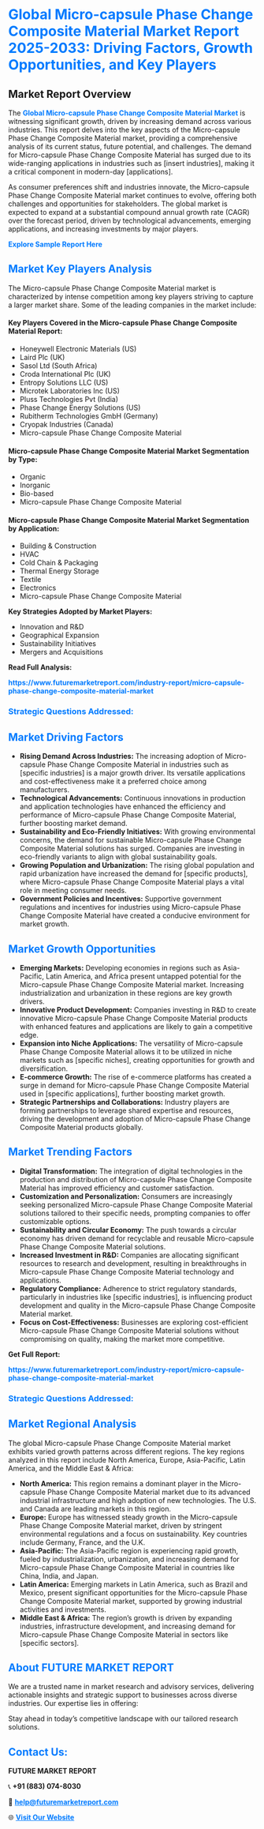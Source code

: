 <h1 style="color: #007BFF;">Global Micro-capsule Phase Change Composite Material Market Report 2025-2033: Driving Factors, Growth Opportunities, and Key Players</h1>

<section id="overview">
<h2>Market Report Overview</h2>
<p>The <a href="https://www.futuremarketreport.com/industry-report/micro-capsule-phase-change-composite-material-market" style="color: #007BFF; text-decoration: none;"><strong>Global Micro-capsule Phase Change Composite Material Market</strong></a> is witnessing significant growth, driven by increasing demand across various industries. This report delves into the key aspects of the Micro-capsule Phase Change Composite Material market, providing a comprehensive analysis of its current status, future potential, and challenges. The demand for Micro-capsule Phase Change Composite Material has surged due to its wide-ranging applications in industries such as [insert industries], making it a critical component in modern-day [applications].</p>
<p>As consumer preferences shift and industries innovate, the Micro-capsule Phase Change Composite Material market continues to evolve, offering both challenges and opportunities for stakeholders. The global market is expected to expand at a substantial compound annual growth rate (CAGR) over the forecast period, driven by technological advancements, emerging applications, and increasing investments by major players.</p>
</section>

<section id="overview">
<p><a href="https://www.futuremarketreport.com/request-sample/reportId=100158" style="color: #007BFF; text-decoration: none;"><strong>Explore Sample Report Here</strong></a></p>
</section>

<section id="key-players">
<h2 style="color: #007BFF;">Market Key Players Analysis</h2>
<p>The Micro-capsule Phase Change Composite Material market is characterized by intense competition among key players striving to capture a larger market share. Some of the leading companies in the market include:</p>
<h4>Key Players Covered in the Micro-capsule Phase Change Composite Material Report:</h4>
<ul><li>Honeywell Electronic Materials (US)</li><li>Laird Plc (UK)</li><li>Sasol Ltd (South Africa)</li><li>Croda International Plc (UK)</li><li>Entropy Solutions LLC (US)</li><li>Microtek Laboratories Inc (US)</li><li>Pluss Technologies Pvt (India)</li><li>Phase Change Energy Solutions (US)</li><li>Rubitherm Technologies GmbH (Germany)</li><li>Cryopak Industries (Canada)</li><li>Micro-capsule Phase Change Composite Material</li></ul>
<h4>Micro-capsule Phase Change Composite Material Market Segmentation by Type:</h4>
<ul><li>Organic</li><li>Inorganic</li><li>Bio-based</li><li>Micro-capsule Phase Change Composite Material</li></ul>

<h4>Micro-capsule Phase Change Composite Material Market Segmentation by Application:</h4>
<ul><li>Building &amp; Construction</li><li>HVAC</li><li>Cold Chain &amp; Packaging</li><li>Thermal Energy Storage</li><li>Textile</li><li>Electronics</li><li>Micro-capsule Phase Change Composite Material</li></ul>
<p><strong>Key Strategies Adopted by Market Players:</strong></p>
<ul>
<li>Innovation and R&D</li>
<li>Geographical Expansion</li>
<li>Sustainability Initiatives</li>
<li>Mergers and Acquisitions</li>
</ul>
</section>

<section>
<p><strong>Read Full Analysis: </strong></p><a href="https://www.futuremarketreport.com/industry-report/micro-capsule-phase-change-composite-material-market" style="color: #007BFF; text-decoration: none;"><strong>https://www.futuremarketreport.com/industry-report/micro-capsule-phase-change-composite-material-market</strong></a>
<h3 style="color: #007BFF;">Strategic Questions Addressed:</h3>
</section>

<section id="driving-factors">
<h2 style="color: #007BFF;">Market Driving Factors</h2>
<ul>
<li><strong>Rising Demand Across Industries:</strong> The increasing adoption of Micro-capsule Phase Change Composite Material in industries such as [specific industries] is a major growth driver. Its versatile applications and cost-effectiveness make it a preferred choice among manufacturers.</li>
<li><strong>Technological Advancements:</strong> Continuous innovations in production and application technologies have enhanced the efficiency and performance of Micro-capsule Phase Change Composite Material, further boosting market demand.</li>
<li><strong>Sustainability and Eco-Friendly Initiatives:</strong> With growing environmental concerns, the demand for sustainable Micro-capsule Phase Change Composite Material solutions has surged. Companies are investing in eco-friendly variants to align with global sustainability goals.</li>
<li><strong>Growing Population and Urbanization:</strong> The rising global population and rapid urbanization have increased the demand for [specific products], where Micro-capsule Phase Change Composite Material plays a vital role in meeting consumer needs.</li>
<li><strong>Government Policies and Incentives:</strong> Supportive government regulations and incentives for industries using Micro-capsule Phase Change Composite Material have created a conducive environment for market growth.</li>
</ul>
</section>

<section id="growth-opportunities">
<h2 style="color: #007BFF;">Market Growth Opportunities</h2>
<ul>
<li><strong>Emerging Markets:</strong> Developing economies in regions such as Asia-Pacific, Latin America, and Africa present untapped potential for the Micro-capsule Phase Change Composite Material market. Increasing industrialization and urbanization in these regions are key growth drivers.</li>
<li><strong>Innovative Product Development:</strong> Companies investing in R&D to create innovative Micro-capsule Phase Change Composite Material products with enhanced features and applications are likely to gain a competitive edge.</li>
<li><strong>Expansion into Niche Applications:</strong> The versatility of Micro-capsule Phase Change Composite Material allows it to be utilized in niche markets such as [specific niches], creating opportunities for growth and diversification.</li>
<li><strong>E-commerce Growth:</strong> The rise of e-commerce platforms has created a surge in demand for Micro-capsule Phase Change Composite Material used in [specific applications], further boosting market growth.</li>
<li><strong>Strategic Partnerships and Collaborations:</strong> Industry players are forming partnerships to leverage shared expertise and resources, driving the development and adoption of Micro-capsule Phase Change Composite Material products globally.</li>
</ul>
</section>

<section id="trending-factors">
<h2 style="color: #007BFF;">Market Trending Factors</h2>
<ul>
<li><strong>Digital Transformation:</strong> The integration of digital technologies in the production and distribution of Micro-capsule Phase Change Composite Material has improved efficiency and customer satisfaction.</li>
<li><strong>Customization and Personalization:</strong> Consumers are increasingly seeking personalized Micro-capsule Phase Change Composite Material solutions tailored to their specific needs, prompting companies to offer customizable options.</li>
<li><strong>Sustainability and Circular Economy:</strong> The push towards a circular economy has driven demand for recyclable and reusable Micro-capsule Phase Change Composite Material solutions.</li>
<li><strong>Increased Investment in R&D:</strong> Companies are allocating significant resources to research and development, resulting in breakthroughs in Micro-capsule Phase Change Composite Material technology and applications.</li>
<li><strong>Regulatory Compliance:</strong> Adherence to strict regulatory standards, particularly in industries like [specific industries], is influencing product development and quality in the Micro-capsule Phase Change Composite Material market.</li>
<li><strong>Focus on Cost-Effectiveness:</strong> Businesses are exploring cost-efficient Micro-capsule Phase Change Composite Material solutions without compromising on quality, making the market more competitive.</li>
</ul>
</section>

<section>
<p><strong>Get Full Report: </strong></p><a href="https://www.futuremarketreport.com/industry-report/micro-capsule-phase-change-composite-material-market" style="color: #007BFF; text-decoration: none;"><strong>https://www.futuremarketreport.com/industry-report/micro-capsule-phase-change-composite-material-market</strong></a>
<h3 style="color: #007BFF;">Strategic Questions Addressed:</h3>
</section>


<section id="regional-analysis">
<h2 style="color: #007BFF;">Market Regional Analysis</h2>
<p>The global Micro-capsule Phase Change Composite Material market exhibits varied growth patterns across different regions. The key regions analyzed in this report include North America, Europe, Asia-Pacific, Latin America, and the Middle East & Africa:</p>
<ul>
<li><strong>North America:</strong> This region remains a dominant player in the Micro-capsule Phase Change Composite Material market due to its advanced industrial infrastructure and high adoption of new technologies. The U.S. and Canada are leading markets in this region.</li>
<li><strong>Europe:</strong> Europe has witnessed steady growth in the Micro-capsule Phase Change Composite Material market, driven by stringent environmental regulations and a focus on sustainability. Key countries include Germany, France, and the U.K.</li>
<li><strong>Asia-Pacific:</strong> The Asia-Pacific region is experiencing rapid growth, fueled by industrialization, urbanization, and increasing demand for Micro-capsule Phase Change Composite Material in countries like China, India, and Japan.</li>
<li><strong>Latin America:</strong> Emerging markets in Latin America, such as Brazil and Mexico, present significant opportunities for the Micro-capsule Phase Change Composite Material market, supported by growing industrial activities and investments.</li>
<li><strong>Middle East & Africa:</strong> The region’s growth is driven by expanding industries, infrastructure development, and increasing demand for Micro-capsule Phase Change Composite Material in sectors like [specific sectors].</li>
</ul>
</section>

<footer>
<h2 style="color: #007BFF;">About FUTURE MARKET REPORT</h2>
<p>We are a trusted name in market research and advisory services, delivering actionable insights and strategic support to businesses across diverse industries. Our expertise lies in offering:</p>

<p>Stay ahead in today’s competitive landscape with our tailored research solutions.</p>

<h2 style="color: #007BFF;">Contact Us:</h2>
<p><strong>FUTURE MARKET REPORT</strong></p>
<p>📞 <strong>+91 (883) 074-8030</strong></p>
<p>📧 <strong><a href="mailto:help@futuremarketreport.com" style="color: #007BFF;">help@futuremarketreport.com</a></strong></p>
<p>🌐 <strong><a href="https://www.futuremarketreport.com/" style="color: #007BFF;">Visit Our Website</a></strong></p>
</footer>